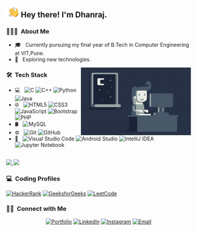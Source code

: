 <img alt="" src="./img/hand_wave.gif" width='40' align="left"/><h2> Hey there! I'm Dhanraj.</h2>

<h3> 👨🏻‍💻 &nbsp;About Me </h3>

- 🎓 &nbsp; Currently pursuing my final year of B.Tech in Computer Engineering at VIT,Pune.
- 🤔 &nbsp; Exploring new technologies.

<img alt="Coding" src="./img/coding.gif" align="right"/>

<h3> 🛠 &nbsp;Tech Stack</h3>

- 💻 &nbsp;
  ![C](https://img.shields.io/badge/-C-333333.svg?style=flat&logo=c&logoColor=white)
  ![C++](https://img.shields.io/badge/-C++-333333?style=flat&logo=C%2B%2B&logoColor=00599C)
  ![Python](https://img.shields.io/badge/-Python-333333?style=flat&logo=python)
  ![Java](https://img.shields.io/badge/-Java-333333?style=flat&logo=Java&logoColor=007396)
- 🌐 &nbsp;
  ![HTML5](https://img.shields.io/badge/-HTML5-333333?style=flat&logo=HTML5)
  ![CSS3](https://img.shields.io/badge/-CSS-333333?style=flat&logo=CSS3&logoColor=1572B6)
  ![JavaScript](https://img.shields.io/badge/-JavaScript-333333?style=flat&logo=javascript)
  ![Bootstrap](https://img.shields.io/badge/-Bootstrap-333333?style=flat&logo=bootstrap&logoColor=563D7C)
  ![PHP](https://img.shields.io/badge/-php-333333?style=flat&logo=php&logoColor=white)
- 🛢 &nbsp;
  ![MySQL](https://img.shields.io/badge/-MySQL-333333?style=flat&logo=mysql)
- ⚙️ &nbsp;
  ![Git](https://img.shields.io/badge/-Git-333333?style=flat&logo=git)
  ![GitHub](https://img.shields.io/badge/-GitHub-333333?style=flat&logo=github)
- 🔧 &nbsp;
  ![Visual Studio Code](https://img.shields.io/badge/-Visual%20Studio%20Code-333333?style=flat&logo=visual-studio-code&logoColor=007ACC)
  ![Android Studio](https://img.shields.io/badge/Android%20Studio-333333?style=flat&logo=android-studio&logoColor=white)
  ![IntelliJ IDEA](https://img.shields.io/badge/IntelliJIDEA-333333?style=flat&logo=intellij-idea&logoColor=white)
  ![Jupyter Notebook](https://img.shields.io/badge/Jupyter%20Notebook-333333?style=flat&logo=jupyter&logoColor=white)
<br/>

<a href="https://github.com/koredhanraj431">
  <img height="180em" src="https://github-readme-stats.vercel.app/api?username=koredhanraj431&theme=buefy&show_icons=true" />
  <img height="180em" src="https://github-readme-stats.vercel.app/api/top-langs/?username=koredhanraj431&theme=buefy&layout=compact" />
</a>

<br/>

<h3> 💻 &nbsp;Coding Profiles </h3>
<a href="https://www.hackerrank.com/dhanraj_kore18"><img alt="HackerRank" src="https://img.shields.io/badge/-Hackerrank-2EC866?style=for-the-badge&logo=HackerRank&logoColor=white"></a>
<a href="https://auth.geeksforgeeks.org/user/koredhanraj431/practice/"><img alt="GeeksforGeeks" src="https://img.shields.io/badge/GeeksforGeeks-gray?style=for-the-badge&logo=geeksforgeeks&logoColor=35914c"></a>
<a href="https://leetcode.com/dhanraj_1999/"><img alt="LeetCode" src="https://img.shields.io/badge/LeetCode-000000?style=for-the-badge&logo=LeetCode&logoColor=#d16c06"></a>
<br/>

<h3> 🤝🏻 &nbsp;Connect with Me </h3>

<p align="center">
<a href="https://koredhanraj431.github.io/Portfolio/"><img alt="Portfolio" src="https://img.shields.io/badge/Portfolio-%23000000.svg?style=for-the-badge&logo=firefox&logoColor=#FF7139"></a>
<a href="https://www.linkedin.com/in/koredhanraj431"><img alt="LinkedIn" src="https://img.shields.io/badge/linkedin-%230077B5.svg?style=for-the-badge&logo=linkedin&logoColor=white"></a>
<a href="https://www.instagram.com/dk._.1106/"><img alt="Instagram" src="https://img.shields.io/badge/Instagram-%23E4405F.svg?style=for-the-badge&logo=Instagram&logoColor=white"></a>
<a href="mailto:koredhanraj431@gmail.com"><img alt="Email" src="https://img.shields.io/badge/Gmail-D14836?style=for-the-badge&logo=gmail&logoColor=white"></a>
</p>
